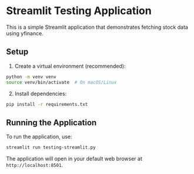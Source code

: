 # Streamlit Testing Application

This is a simple Streamlit application that demonstrates fetching stock data using yfinance.

## Setup

1. Create a virtual environment (recommended):
```bash
python -m venv venv
source venv/bin/activate  # On macOS/Linux
```

2. Install dependencies:
```bash
pip install -r requirements.txt
```

## Running the Application

To run the application, use:
```bash
streamlit run testing-streamlit.py
```

The application will open in your default web browser at `http://localhost:8501`.
